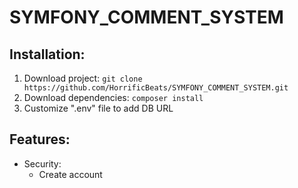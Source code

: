 # SYMFONY_COMMENT_SYSTEM

## Installation:
1. Download project: `git clone https://github.com/HorrificBeats/SYMFONY_COMMENT_SYSTEM.git`
2. Download dependencies: `composer install`
3. Customize ".env" file to add DB URL


## Features:
- Security:
  - Create account
